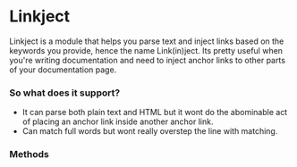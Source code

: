 Linkject
=======

Linkject is a module that helps you parse text and inject links based on the keywords you provide, hence the name Link(in)ject.
Its pretty useful when you're writing documentation and need to inject anchor links to other parts of your documentation page. 

### So what does it support? 
* It can parse both plain text and HTML but it wont do the abominable act of placing an anchor link inside another anchor link.
* Can match full words but wont really overstep the line with matching. 

### Methods
